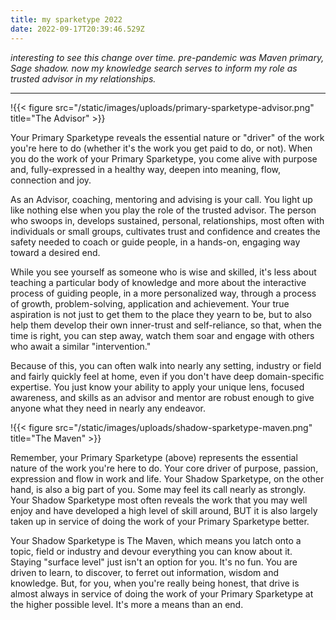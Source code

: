 ```yaml
---
title: my sparketype 2022
date: 2022-09-17T20:39:46.529Z
---
```


*interesting to see this change over time. pre-pandemic was Maven primary, Sage shadow. now my knowledge search serves to inform my role as trusted advisor in my relationships.*

---

!{{< figure src="/static/images/uploads/primary-sparketype-advisor.png" title="The Advisor" >}}

Your Primary Sparketype reveals the essential nature or "driver" of the work you're here to do (whether it's the work you get paid to do, or not). When you do the work of your Primary Sparketype, you come alive with purpose and, fully-expressed in a healthy way, deepen into meaning, flow, connection and joy.

As an Advisor, coaching, mentoring and advising is your call. You light up like nothing else when you play the role of the trusted advisor. The person who swoops in, develops sustained, personal, relationships, most often with individuals or small groups, cultivates trust and confidence and creates the safety needed to coach or guide people, in a hands-on, engaging way toward a desired end.

While you see yourself as someone who is wise and skilled, it's less about teaching a particular body of knowledge and more about the interactive process of guiding people, in a more personalized way, through a process of growth, problem-solving, application and achievement. Your true aspiration is not just to get them to the place they yearn to be, but to also help them develop their own inner-trust and self-reliance, so that, when the time is right, you can step away, watch them soar and engage with others who await a similar "intervention."

Because of this, you can often walk into nearly any setting, industry or field and fairly quickly feel at home, even if you don't have deep domain-specific expertise. You just know your ability to apply your unique lens, focused awareness, and skills as an advisor and mentor are robust enough to give anyone what they need in nearly any endeavor.

!{{< figure src="/static/images/uploads/shadow-sparketype-maven.png" title="The Maven" >}}

Remember, your Primary Sparketype (above) represents the essential nature of the work you're here to do. Your core driver of purpose, passion, expression and flow in work and life. Your Shadow Sparketype, on the other hand, is also a big part of you. Some may feel its call nearly as strongly. Your Shadow Sparketype most often reveals the work that you may well enjoy and have developed a high level of skill around, BUT it is also largely taken up in service of doing the work of your Primary Sparketype better.

Your Shadow Sparketype is The Maven, which means you latch onto a topic, field or industry and devour everything you can know about it. Staying "surface level" just isn't an option for you. It's no fun. You are driven to learn, to discover, to ferret out information, wisdom and knowledge. But, for you, when you're really being honest, that drive is almost always in service of doing the work of your Primary Sparketype at the higher possible level. It's more a means than an end.